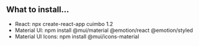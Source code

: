 ## What to install...

- React: npx create-react-app cuimbo 1.2
- Material UI: npm install @mui/material @emotion/react @emotion/styled
- Material UI Icons: npm install @mui/icons-material

